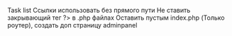 Task list
    Cсылки использовать без прямого пути
    Не ставить закрывающий тег ?> в .php файлах
    Оставить пустым index.php (Только роутер), создать доп страницу adminpanel
    